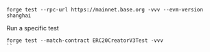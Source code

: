 ```
forge test --rpc-url https://mainnet.base.org -vvv --evm-version shanghai
```

Run a specific test
```
forge test --match-contract ERC20CreatorV3Test -vvv
``